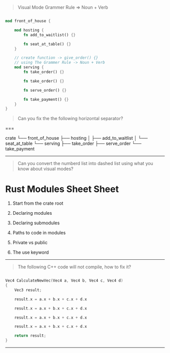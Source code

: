 > Visual Mode Grammer Rule => Noun + Verb

```rs

mod front_of_house {

    mod hosting {
        fn add_to_waitlist() {}

        fn seat_at_table() {}
    }

    // create function -> give_order() {}
    // using The Grammer Rule -> Noun + Verb
    mod serving {
        fn take_order() {}

        fn take_order() {}

        fn serve_order() {}

        fn take_payment() {}
    }
}

```

> Can you fix the the following horizontal separator?

===

crate
└── front_of_house
├── hosting
│ ├── add_to_waitlist
│ └── seat_at_table
└── serving
├── take_order
├── serve_order
└── take_payment

---

> Can you convert the numberd list into dashed list using what you know about visual modes?

# Rust Modules Sheet Sheet

1. Start from the crate root

2. Declaring modules

3. Declaring submodules

4. Paths to code in modules

5. Private vs public

6. The use keyword

---

> The following C++ code will not compile, how to fix it?

```cpp

Vec4 CalculateNewVec(Vec4 a, Vec4 b, Vec4 c, Vec4 d)
{
    Vec3 result;

    result.x = a.x + b.x + c.x + d.x

    result.x = a.x + b.x + c.x + d.x

    result.x = a.x + b.x + c.x + d.x

    result.x = a.x + b.x + c.x + d.x

    return result;
}

```

---

